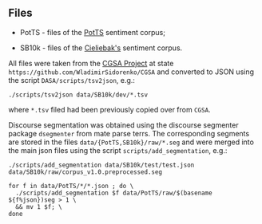 Files
-----

* PotTS - files of the
  [PotTS](https://github.com/WladimirSidorenko/PotTS) sentiment
  corpus;

* SB10k - files of the
  [Cieliebak's](http://aclweb.org/anthology/W17-1106) sentiment
  corpus.

All files were taken from the [CGSA
Project](https://github.com/WladimirSidorenko/CGSA) at state
`https://github.com/WladimirSidorenko/CGSA` and converted to JSON
using the script `DASA/scripts/tsv2json`, e.g.:

```shell
./scripts/tsv2json data/SB10k/dev/*.tsv
```

where `*.tsv` filed had been previously copied over from `CGSA`.

Discourse segmentation was obtained using the discourse segmenter
package `dsegmenter` from mate parse terrs.  The corresponding
segments are stored in the files `data/{PotTS,SB10k}/raw/*.seg` and
were merged into the main json files using the script
`scripts/add_segmentation`, e.g.:

```shell
./scripts/add_segmentation data/SB10k/test/test.json data/SB10k/raw/corpus_v1.0.preprocessed.seg

for f in data/PotTS/*/*.json ; do \
  ./scripts/add_segmentation $f data/PotTS/raw/$(basename ${f%json})seg > 1 \
  && mv 1 $f; \
done
```
